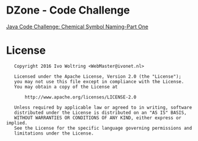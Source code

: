# DZone - Code Challenge

[Java Code Challenge: Chemical Symbol Naming-Part One](https://dzone.com/articles/java-code-challenge-chemical-symbol-naming-part-on)

# License

       Copyright 2016 Ivo Woltring <WebMaster@ivonet.nl>
      
       Licensed under the Apache License, Version 2.0 (the "License");
       you may not use this file except in compliance with the License.
       You may obtain a copy of the License at
      
           http://www.apache.org/licenses/LICENSE-2.0
      
       Unless required by applicable law or agreed to in writing, software
       distributed under the License is distributed on an "AS IS" BASIS,
       WITHOUT WARRANTIES OR CONDITIONS OF ANY KIND, either express or implied.
       See the License for the specific language governing permissions and
       limitations under the License.